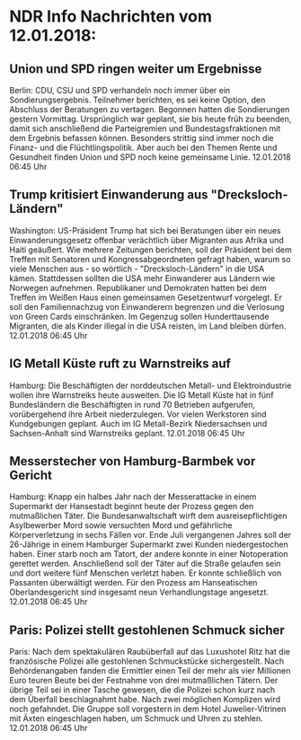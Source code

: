 # NDR Info Nachrichten vom 12.01.2018:


## Union und SPD ringen weiter um Ergebnisse
Berlin: CDU, CSU und SPD verhandeln noch immer über ein Sondierungsergebnis. Teilnehmer berichten, es sei keine Option, den Abschluss der Beratungen zu vertagen. Begonnen hatten die Sondierungen gestern Vormittag. Ursprünglich war geplant, sie bis heute früh zu beenden, damit sich anschließend die Parteigremien und Bundestagsfraktionen mit dem Ergebnis befassen können. Besonders strittig sind immer noch die Finanz- und die Flüchtlingspolitik. Aber auch bei den Themen Rente und Gesundheit finden Union und SPD noch keine gemeinsame Linie. 12.01.2018 06:45 Uhr 

## Trump kritisiert Einwanderung aus "Drecksloch-Ländern"
Washington:		 US-Präsident Trump hat sich bei Beratungen über ein neues Einwanderungsgesetz offenbar verächtlich über Migranten aus Afrika und Haiti geäußert. Wie mehrere Zeitungen berichten, soll der Präsident bei dem Treffen mit Senatoren und Kongressabgeordneten gefragt haben, warum so viele Menschen aus - so wörtlich - "Drecksloch-Ländern" in die USA kämen. Stattdessen sollten die USA mehr Einwanderer aus Ländern wie Norwegen aufnehmen. Republikaner und Demokraten hatten bei dem Treffen im Weißen Haus einen gemeinsamen Gesetzentwurf vorgelegt. Er soll den Familiennachzug von Einwanderern begrenzen und die Verlosung von Green Cards einschränken. Im Gegenzug sollen Hunderttausende Migranten, die als Kinder illegal in die USA reisten, im Land bleiben dürfen. 12.01.2018 06:45 Uhr 

## IG Metall Küste ruft zu Warnstreiks auf
Hamburg: Die Beschäftigten der norddeutschen Metall- und Elektroindustrie wollen ihre Warnstreiks heute ausweiten. Die IG Metall Küste hat in fünf Bundesländern die Beschäftigten in rund 70 Betrieben aufgerufen, vorübergehend ihre Arbeit niederzulegen. Vor vielen Werkstoren sind Kundgebungen geplant. Auch im IG Metall-Bezirk Niedersachsen und Sachsen-Anhalt sind Warnstreiks geplant. 12.01.2018 06:45 Uhr 

## Messerstecher von Hamburg-Barmbek vor Gericht
Hamburg: Knapp ein halbes Jahr nach der Messerattacke in einem Supermarkt der Hansestadt beginnt heute der Prozess gegen den mutmaßlichen Täter. Die Bundesanwaltschaft wirft dem ausreisepflichtigen Asylbewerber Mord sowie versuchten Mord und gefährliche Körperverletzung in sechs Fällen vor. Ende Juli vergangenen Jahres soll der 26-Jährige in einem Hamburger Supermarkt zwei Kunden niedergestochen haben. Einer starb noch am Tatort, der andere konnte in einer Notoperation gerettet werden. Anschließend soll der Täter auf die Straße gelaufen sein und dort weitere fünf Menschen verletzt haben. Er konnte schließlich von Passanten überwältigt werden. Für den Prozess am Hanseatischen Oberlandesgericht sind insgesamt neun Verhandlungstage angesetzt. 12.01.2018 06:45 Uhr 

## Paris: Polizei stellt gestohlenen Schmuck sicher
Paris: Nach dem spektakulären Raubüberfall auf das Luxushotel Ritz hat die französische Polizei alle gestohlenen Schmuckstücke sichergestellt. Nach Behördenangaben fanden die Ermittler einen Teil der mehr als vier Millionen Euro teuren Beute bei der Festnahme von drei mutmaßlichen Tätern. Der übrige Teil sei in einer Tasche gewesen, die die Polizei schon kurz nach dem Überfall beschlagnahmt habe. Nach zwei möglichen Komplizen wird noch gefahndet. Die Gruppe soll vorgestern in dem Hotel Juwelier-Vitrinen mit Äxten eingeschlagen haben, um Schmuck und Uhren zu stehlen. 12.01.2018 06:45 Uhr 
